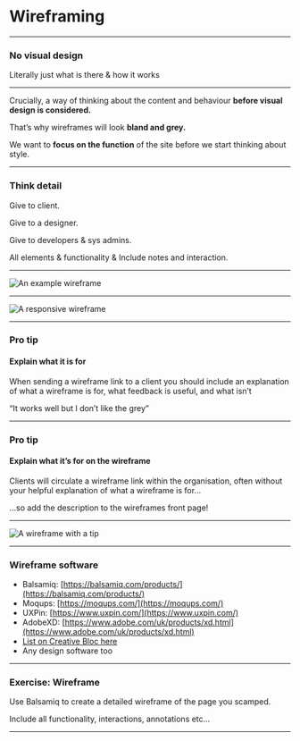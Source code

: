 # Wireframing
---

### No visual design

Literally just what is there & how it works

---

Crucially, a way of thinking about the content and behaviour **before visual design is considered.**

That’s why wireframes will look **bland and grey.**

We want to **focus on the function** of the site before we start thinking about style.

---

### Think detail

Give to client.

Give to a designer.

Give to developers & sys admins.

All elements & functionality & Include notes and interaction.

---

![An example wireframe](slides/web-theory/07_wireframing/wireframe1.png)

---

![A responsive wireframe](slides/web-theory/07_wireframing/wireframe2.png)

---

### Pro tip

#### Explain what it is for

When sending a wireframe link to a client you should include an explanation of what a wireframe is for, what feedback is useful, and what isn’t

“It works well but I don’t like the grey”

---

### Pro tip

#### Explain what it’s for on the wireframe

Clients will circulate a wireframe link within the organisation, often without your helpful explanation of what a wireframe is for...

...so add the description to the wireframes front page!

---

![A wireframe with a tip](slides/web-theory/07_wireframing/wireframeTip.png)

---

### Wireframe software

- Balsamiq: [https://balsamiq.com/products/](https://balsamiq.com/products/)
- Moqups: [https://moqups.com/](https://moqups.com/)
- UXPin: [https://www.uxpin.com/](https://www.uxpin.com/)
- AdobeXD: [https://www.adobe.com/uk/products/xd.html](https://www.adobe.com/uk/products/xd.html)
- [List on Creative Bloc here](https://www.creativebloq.com/wireframes/top-wireframing-tools-11121302)
- Any design software too

---

### Exercise: Wireframe

Use Balsamiq to create a detailed wireframe of the page you scamped.

Include all functionality, interactions, annotations etc...

---

















